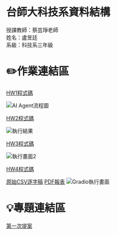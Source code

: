 # 台師大科技系資料結構 
授課教師：蔡芸琤老師   
姓名：盧昱廷   
系級：科技系三年級 
# ✏️作業連結區
[HW1程式碼](./dataAgent.py)

![AI Agent流程圖](https://github.com/user-attachments/assets/90b101a2-e4e0-4682-82fe-66be9e1ca635)

[HW2程式碼](./sentiment_analysis.py)

![執行結果](https://github.com/user-attachments/assets/bac617da-cadd-4d7e-ad8c-7d0cbf6140e3)

[HW3程式碼](./MypostAI.py)

![執行畫面2](https://github.com/user-attachments/assets/420630e4-8a94-4e07-ad9c-d57e48fc7234)

[HW4程式碼](https://github.com/Dniellu/Dniellu-Data-Science-Repository/blob/main/DRai/getPDF.py)

[原始CSV逐字稿](https://github.com/Dniellu/Dniellu-Data-Science-Repository/blob/main/DRai/art_class_interview.csv.csv)
[PDF報表](https://github.com/Dniellu/Dniellu-Data-Science-Repository/blob/main/DRai/report_20250407_223916.pdf)
![Gradio執行畫面](https://github.com/user-attachments/assets/2f1bec32-c294-4209-88cf-09194f02a06b)

# 💡專題連結區
[第一次提案](https://www.youtube.com/watch?v=HNZi0XfPRjk)
